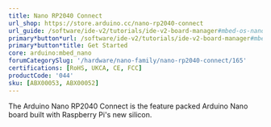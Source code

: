 ```yaml
---
title: Nano RP2040 Connect
url_shop: https://store.arduino.cc/nano-rp2040-connect
url_guide: /software/ide-v2/tutorials/ide-v2-board-manager#mbed-os-nano
primary*button*url: /software/ide-v2/tutorials/ide-v2-board-manager#mbed-os-nano
primary*button*title: Get Started
core: arduino:mbed_nano
forumCategorySlug: '/hardware/nano-family/nano-rp2040-connect/165'
certifications: [RoHS, UKCA, CE, FCC]
productCode: '044'
sku: [ABX00053, ABX00052]
---
```


The Arduino Nano RP2040 Connect is the feature packed Arduino Nano board built with Raspberry Pi's new silicon.
